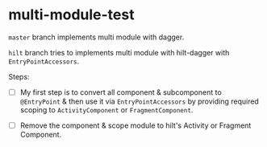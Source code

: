 # multi-module-test

`master` branch implements multi module with dagger.

`hilt` branch tries to implements multi module with hilt-dagger with `EntryPointAccessors`.

Steps:

- [ ] My first step is to convert all component & subcomponent to `@EntryPoint` & then use it via `EntryPointAccessors` by
      providing required scoping to `ActivityComponent` or `FragmentComponent`.

- [ ] Remove the component & scope module to hilt's Activity or Fragment Component.
